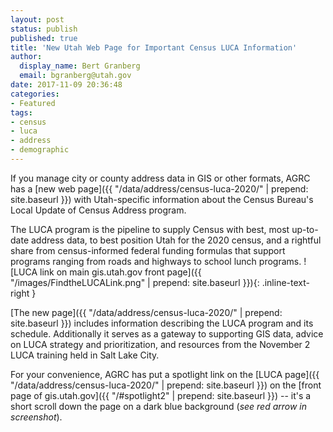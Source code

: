 ```yaml
---
layout: post
status: publish
published: true
title: 'New Utah Web Page for Important Census LUCA Information'
author:
  display_name: Bert Granberg
  email: bgranberg@utah.gov
date: 2017-11-09 20:36:48
categories:
- Featured
tags:
- census
- luca
- address
- demographic
---
```

If you manage city or county address data in GIS or other formats, AGRC has a [new web page]({{ "/data/address/census-luca-2020/" | prepend: site.baseurl }}) with Utah-specific information about the Census Bureau's Local Update of Census Address program.

The LUCA program is the pipeline to supply Census with best, most up-to-date address data, to best position Utah for the 2020 census, and a rightful share from census-informed federal funding formulas that support programs ranging from roads and highways to school lunch programs.
![LUCA link on main gis.utah.gov front page]({{ "/images/FindtheLUCALink.png" | prepend: site.baseurl }}){: .inline-text-right }

[The new page]({{ "/data/address/census-luca-2020/" | prepend: site.baseurl }}) includes information describing the LUCA program and its schedule. Additionally it serves as a gateway to supporting GIS data, advice on LUCA strategy and prioritization, and resources from the November 2 LUCA training held in Salt Lake City.

For your convenience, AGRC has put a spotlight link on the [LUCA page]({{ "/data/address/census-luca-2020/" | prepend: site.baseurl }}) on the [front page of gis.utah.gov]({{ "/#spotlight2" | prepend: site.baseurl }}) -- it's a short scroll down the page on a dark blue background (_see red arrow in screenshot_).
